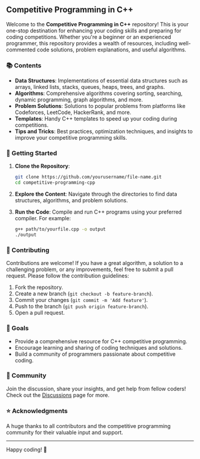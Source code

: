 ## Competitive Programming in C++

Welcome to the **Competitive Programming in C++** repository! This is your one-stop destination for enhancing your coding skills and preparing for coding competitions. Whether you're a beginner or an experienced programmer, this repository provides a wealth of resources, including well-commented code solutions, problem explanations, and useful algorithms.

### 📚 Contents

- **Data Structures**: Implementations of essential data structures such as arrays, linked lists, stacks, queues, heaps, trees, and graphs.
- **Algorithms**: Comprehensive algorithms covering sorting, searching, dynamic programming, graph algorithms, and more.
- **Problem Solutions**: Solutions to popular problems from platforms like Codeforces, LeetCode, HackerRank, and more.
- **Templates**: Handy C++ templates to speed up your coding during competitions.
- **Tips and Tricks**: Best practices, optimization techniques, and insights to improve your competitive programming skills.

### 🚀 Getting Started

1. **Clone the Repository**:
   ```sh
   git clone https://github.com/yourusername/file-name.git
   cd competitive-programming-cpp
   ```

2. **Explore the Content**: Navigate through the directories to find data structures, algorithms, and problem solutions.

3. **Run the Code**: Compile and run C++ programs using your preferred compiler. For example:
   ```sh
   g++ path/to/yourfile.cpp -o output
   ./output
   ```

### 📝 Contributing

Contributions are welcome! If you have a great algorithm, a solution to a challenging problem, or any improvements, feel free to submit a pull request. Please follow the contribution guidelines:

1. Fork the repository.
2. Create a new branch (`git checkout -b feature-branch`).
3. Commit your changes (`git commit -m 'Add feature'`).
4. Push to the branch (`git push origin feature-branch`).
5. Open a pull request.

### 🎯 Goals

- Provide a comprehensive resource for C++ competitive programming.
- Encourage learning and sharing of coding techniques and solutions.
- Build a community of programmers passionate about competitive coding.

### 💬 Community

Join the discussion, share your insights, and get help from fellow coders! Check out the [Discussions](https://github.com/yourusername/file-name/discussions) page for more.

### ⭐ Acknowledgments

A huge thanks to all contributors and the competitive programming community for their valuable input and support.

---

Happy coding! 🌟

